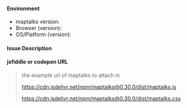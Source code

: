 #### Environment
* maptalks version:
* Browser (version):
* OS/Platform (version):

#### Issue Description

#### jsfiddle or codepen URL
> the example url of maptalks to attach in
>
> https://cdn.jsdelivr.net/npm/maptalks@0.30.0/dist/maptalks.js
>
> https://cdn.jsdelivr.net/npm/maptalks@0.30.0/dist/maptalks.css
